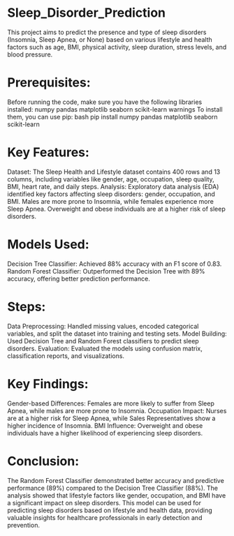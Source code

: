 # Sleep_Disorder_Prediction
This project aims to predict the presence and type of sleep disorders (Insomnia, Sleep Apnea, or None) based on various lifestyle and health factors such as age, BMI, physical activity, sleep duration, stress levels, and blood pressure.
# Prerequisites:
Before running the code, make sure you have the following libraries installed:
numpy
pandas
matplotlib
seaborn
scikit-learn
warnings
To install them, you can use pip:
bash
pip install numpy pandas matplotlib seaborn scikit-learn
# Key Features:
 Dataset: The Sleep Health and Lifestyle dataset contains 400 rows and 13 columns, including variables like gender, age, occupation, sleep quality, BMI, heart rate, and daily steps.
Analysis: Exploratory data analysis (EDA) identified key factors affecting sleep disorders: gender, occupation, and BMI. Males are more prone to Insomnia, while females experience more Sleep Apnea. Overweight and obese individuals are at a higher risk of sleep disorders.

# Models Used:
Decision Tree Classifier: Achieved 88% accuracy with an F1 score of 0.83.
Random Forest Classifier: Outperformed the Decision Tree with 89% accuracy, offering better prediction performance.
# Steps:
Data Preprocessing: Handled missing values, encoded categorical variables, and split the dataset into training and testing sets.
Model Building: Used Decision Tree and Random Forest classifiers to predict sleep disorders.
Evaluation: Evaluated the models using confusion matrix, classification reports, and visualizations.
# Key Findings:
Gender-based Differences: Females are more likely to suffer from Sleep Apnea, while males are more prone to Insomnia.
Occupation Impact: Nurses are at a higher risk for Sleep Apnea, while Sales Representatives show a higher incidence of Insomnia.
BMI Influence: Overweight and obese individuals have a higher likelihood of experiencing sleep disorders.

# Conclusion:
The Random Forest Classifier demonstrated better accuracy and predictive performance (89%) compared to the Decision Tree Classifier (88%). The analysis showed that lifestyle factors like gender, occupation, and BMI have a significant impact on sleep disorders. This model can be used for predicting sleep disorders based on lifestyle and health data, providing valuable insights for healthcare professionals in early detection and prevention.
